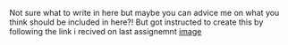 Not sure what to write in here but maybe you can advice me on what you think should be included in here?!
But got instructed to create this by following the link i recived on last assignemnt
[image](https://user-images.githubusercontent.com/46559129/191041937-fbf94a6d-ef7e-486b-b854-70df6ee1f663.png)
